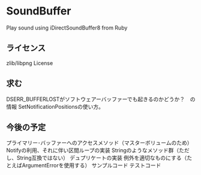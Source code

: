 # SoundBuffer
Play sound using iDirectSoundBuffer8 from Ruby

## ライセンス
zlib/libpng License

## 求む
DSERR_BUFFERLOSTがソフトウェアーバッファーでも起きるのかどうか？　の情報
SetNotificationPositionsの使い方。

## 今後の予定
プライマリー･バッファーへのアクセスメソッド（マスターボリュームのため）
Notifyの利用、それに伴い区間ループの実装
Stringのようなメソッド群（ただし、String互換ではない）
デュプリケートの実装
例外を適切なものにする（たとえばArgumentErrorを使用する）
サンプルコード
テストコード
